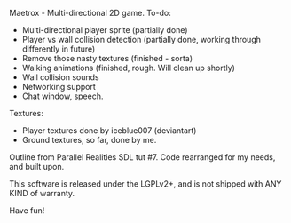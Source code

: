 Maetrox - Multi-directional 2D game.
To-do:
  * Multi-directional player sprite (partially done)
  * Player vs wall collision detection (partially done, working through differently in future)
  * Remove those nasty textures (finished - sorta)
  * Walking animations (finished, rough. Will clean up shortly)
  * Wall collision sounds
  * Networking support
  * Chat window, speech.

Textures:
 * Player textures done by iceblue007 (deviantart)
 * Ground textures, so far, done by me.

Outline from Parallel Realities SDL tut #7. Code rearranged for my needs,
and built upon.

This software is released under the LGPLv2+, and is not shipped with ANY 
KIND of warranty.

Have fun!
